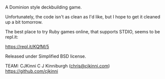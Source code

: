 A Dominion style deckbuilding game.

Unfortunately, the code isn't as clean as I'd like, but I hope to get it cleaned up a bit tomorrow.

The best place to try Ruby games online, that supports STDIO, seems to be repl.it:

https://repl.it/KQfM/5

Released under Simplified BSD license.

TEAM: CJKinni
C J Kinniburgh (chris@cjkinni.com) https://github.com/cjkinni
